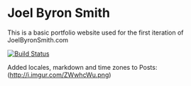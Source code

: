 Joel Byron Smith
==============

This is a basic portfolio website used for the first iteration of JoelByronSmith.com

[![Build Status](https://secure.travis-ci.org/jbsmith86/CodefellowsPortfolio.png)](http://travis-ci.org/jbsmith86/CodefellowsPortfolio)


Added locales, markdown and time zones to Posts: 
(http://i.imgur.com/ZWwhcWu.png)
